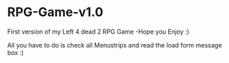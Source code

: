 # RPG-Game-v1.0
First version of my Left 4 dead 2 RPG Game -Hope you Enjoy :)

All you have to do is check all Menustrips and read the load form message box :)
